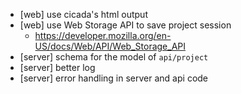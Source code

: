 - [web] use cicada's html output
- [web] use Web Storage API to save project session
  - https://developer.mozilla.org/en-US/docs/Web/API/Web_Storage_API
- [server] schema for the model of `api/project`
- [server] better log
- [server] error handling in server and api code
